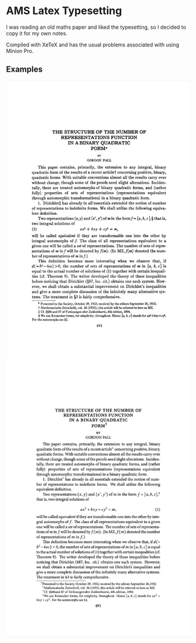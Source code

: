 # AMS Latex Typesetting

I was reading an old maths paper and liked the typesetting, so I decided to copy it for my own notes.

Compiled with XeTeX and has the usual problems associated with using Minion Pro.

## Examples

![Original Paper](/examples/original.png)
![My Copy](/examples/new.png)